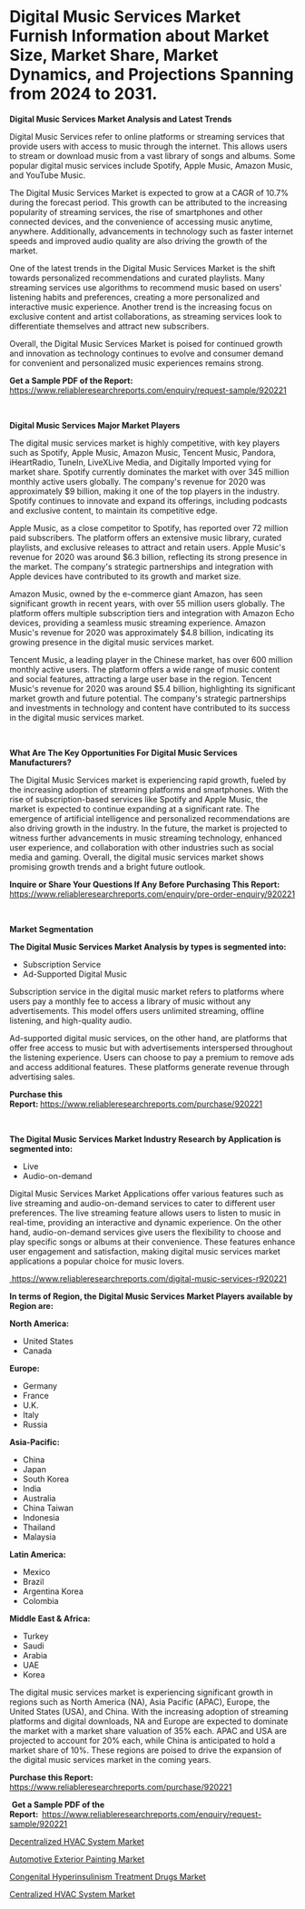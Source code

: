 <p><h1>Digital Music Services Market Furnish Information about Market Size, Market Share, Market Dynamics, and Projections Spanning from 2024 to 2031.</h1></p><p><strong>Digital Music Services Market Analysis and Latest Trends</strong></p>
<p><p>Digital Music Services refer to online platforms or streaming services that provide users with access to music through the internet. This allows users to stream or download music from a vast library of songs and albums. Some popular digital music services include Spotify, Apple Music, Amazon Music, and YouTube Music.</p><p>The Digital Music Services Market is expected to grow at a CAGR of 10.7% during the forecast period. This growth can be attributed to the increasing popularity of streaming services, the rise of smartphones and other connected devices, and the convenience of accessing music anytime, anywhere. Additionally, advancements in technology such as faster internet speeds and improved audio quality are also driving the growth of the market.</p><p>One of the latest trends in the Digital Music Services Market is the shift towards personalized recommendations and curated playlists. Many streaming services use algorithms to recommend music based on users' listening habits and preferences, creating a more personalized and interactive music experience. Another trend is the increasing focus on exclusive content and artist collaborations, as streaming services look to differentiate themselves and attract new subscribers.</p><p>Overall, the Digital Music Services Market is poised for continued growth and innovation as technology continues to evolve and consumer demand for convenient and personalized music experiences remains strong.</p></p>
<p><strong>Get a Sample PDF of the Report:&nbsp;</strong> <a href="https://www.reliableresearchreports.com/enquiry/request-sample/920221">https://www.reliableresearchreports.com/enquiry/request-sample/920221</a></p>
<p>&nbsp;</p>
<p><strong>Digital Music Services Major Market Players</strong></p>
<p><p>The digital music services market is highly competitive, with key players such as Spotify, Apple Music, Amazon Music, Tencent Music, Pandora, iHeartRadio, TuneIn, LiveXLive Media, and Digitally Imported vying for market share. Spotify currently dominates the market with over 345 million monthly active users globally. The company's revenue for 2020 was approximately $9 billion, making it one of the top players in the industry. Spotify continues to innovate and expand its offerings, including podcasts and exclusive content, to maintain its competitive edge.</p><p>Apple Music, as a close competitor to Spotify, has reported over 72 million paid subscribers. The platform offers an extensive music library, curated playlists, and exclusive releases to attract and retain users. Apple Music's revenue for 2020 was around $6.3 billion, reflecting its strong presence in the market. The company's strategic partnerships and integration with Apple devices have contributed to its growth and market size.</p><p>Amazon Music, owned by the e-commerce giant Amazon, has seen significant growth in recent years, with over 55 million users globally. The platform offers multiple subscription tiers and integration with Amazon Echo devices, providing a seamless music streaming experience. Amazon Music's revenue for 2020 was approximately $4.8 billion, indicating its growing presence in the digital music services market.</p><p>Tencent Music, a leading player in the Chinese market, has over 600 million monthly active users. The platform offers a wide range of music content and social features, attracting a large user base in the region. Tencent Music's revenue for 2020 was around $5.4 billion, highlighting its significant market growth and future potential. The company's strategic partnerships and investments in technology and content have contributed to its success in the digital music services market.</p></p>
<p>&nbsp;</p>
<p><strong>What Are The Key Opportunities For Digital Music Services Manufacturers?</strong></p>
<p><p>The Digital Music Services market is experiencing rapid growth, fueled by the increasing adoption of streaming platforms and smartphones. With the rise of subscription-based services like Spotify and Apple Music, the market is expected to continue expanding at a significant rate. The emergence of artificial intelligence and personalized recommendations are also driving growth in the industry. In the future, the market is projected to witness further advancements in music streaming technology, enhanced user experience, and collaboration with other industries such as social media and gaming. Overall, the digital music services market shows promising growth trends and a bright future outlook.</p></p>
<p><strong>Inquire or Share Your Questions If Any Before Purchasing This Report:</strong> <a href="https://www.reliableresearchreports.com/enquiry/pre-order-enquiry/920221">https://www.reliableresearchreports.com/enquiry/pre-order-enquiry/920221</a></p>
<p>&nbsp;</p>
<p><strong>Market Segmentation</strong></p>
<p><strong>The Digital Music Services Market Analysis by types is segmented into:</strong></p>
<p><ul><li>Subscription Service</li><li>Ad-Supported Digital Music</li></ul></p>
<p><p>Subscription service in the digital music market refers to platforms where users pay a monthly fee to access a library of music without any advertisements. This model offers users unlimited streaming, offline listening, and high-quality audio. </p><p>Ad-supported digital music services, on the other hand, are platforms that offer free access to music but with advertisements interspersed throughout the listening experience. Users can choose to pay a premium to remove ads and access additional features. These platforms generate revenue through advertising sales.</p></p>
<p><strong>Purchase this Report:&nbsp;</strong><a href="https://www.reliableresearchreports.com/purchase/920221">https://www.reliableresearchreports.com/purchase/920221</a></p>
<p>&nbsp;</p>
<p><strong>The Digital Music Services Market Industry Research by Application is segmented into:</strong></p>
<p><ul><li>Live</li><li>Audio-on-demand</li></ul></p>
<p><p>Digital Music Services Market Applications offer various features such as live streaming and audio-on-demand services to cater to different user preferences. The live streaming feature allows users to listen to music in real-time, providing an interactive and dynamic experience. On the other hand, audio-on-demand services give users the flexibility to choose and play specific songs or albums at their convenience. These features enhance user engagement and satisfaction, making digital music services market applications a popular choice for music lovers.</p></p>
<p><a href="https://www.reliableresearchreports.com/digital-music-services-r920221">&nbsp;https://www.reliableresearchreports.com/digital-music-services-r920221</a></p>
<p><strong>In terms of Region, the Digital Music Services Market Players available by Region are:</strong></p>
<p>
    <p> <strong> North America: </strong>
        <ul>
            <li>United States</li>
            <li>Canada</li>
        </ul>
        </p> 
    <p> <strong> Europe: </strong>
        <ul>
            <li>Germany</li>
            <li>France</li>
            <li>U.K.</li>
            <li>Italy</li>
            <li>Russia</li>
        </ul>
        </p> 
    <p> <strong> Asia-Pacific: </strong>
        <ul>
            <li>China</li>
            <li>Japan</li>
            <li>South Korea</li>
            <li>India</li>
            <li>Australia</li>
            <li>China Taiwan</li>
            <li>Indonesia</li>
            <li>Thailand</li>
            <li>Malaysia</li>
        </ul>
        </p> 
    <p> <strong> Latin America: </strong>
        <ul>
            <li>Mexico</li>
            <li>Brazil</li>
            <li>Argentina Korea</li>
            <li>Colombia</li>
        </ul>
        </p> 
    <p> <strong> Middle East & Africa: </strong>
        <ul>
            <li>Turkey</li>
            <li>Saudi</li>
            <li>Arabia</li>
            <li>UAE</li>
            <li>Korea</li>
        </ul>
    </p>
    </p>
<p><p>The digital music services market is experiencing significant growth in regions such as North America (NA), Asia Pacific (APAC), Europe, the United States (USA), and China. With the increasing adoption of streaming platforms and digital downloads, NA and Europe are expected to dominate the market with a market share valuation of 35% each. APAC and USA are projected to account for 20% each, while China is anticipated to hold a market share of 10%. These regions are poised to drive the expansion of the digital music services market in the coming years.</p></p>
<p><strong>Purchase this Report: </strong><a href="https://www.reliableresearchreports.com/purchase/920221">https://www.reliableresearchreports.com/purchase/920221</a></p>
<p>&nbsp;<strong>Get a Sample PDF of the Report:&nbsp;&nbsp;</strong><a href="https://www.reliableresearchreports.com/enquiry/request-sample/920221">https://www.reliableresearchreports.com/enquiry/request-sample/920221</a></p>
<p><strong></strong></p>
<p><p><a href="https://github.com/Alonsoolds3wq1d81czn8rbol/Market-Research-Report-List-2/blob/main/decentralized-hvac-system-market.md">Decentralized HVAC System Market</a></p><p><a href="https://www.linkedin.com/pulse/automotive-exterior-painting-market-insights-cagr-trends-growth-fzjie">Automotive Exterior Painting Market</a></p><p><a href="https://www.linkedin.com/pulse/congenital-hyperinsulinism-treatment-drugs-market-outlook-industry-vdqre">Congenital Hyperinsulinism Treatment Drugs Market</a></p><p><a href="https://github.com/KeeganBarrows2023/Market-Research-Report-List-1/blob/main/centralized-hvac-system-market.md">Centralized HVAC System Market</a></p></p>